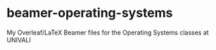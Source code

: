 # beamer-operating-systems
My Overleaf/LaTeX Beamer files for the Operating Systems classes at UNIVALI
